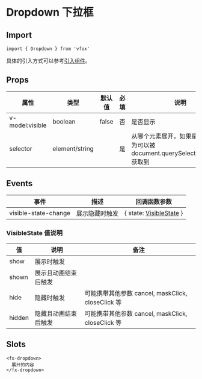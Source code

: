 # Dropdown 下拉框

## Import

```
import { Dropdown } from 'vfox'
```

具体的引入方式可以参考[引入组件](../guide/import.md)。

## Props

| 属性            | 类型           | 默认值 | 必填 | 说明                                                                              |
| --------------- | -------------- | ------ | ---- | --------------------------------------------------------------------------------- |
| v-model:visible | boolean        | false  | 否   | 是否显示                                                                          |
| selector        | element/string |        | 是   | 从哪个元素展开，如果是 string，则为可以被 document.querySelector(selector) 获取到 |

## Events

| 事件                 | 描述           | 回调函数参数                                                 |
| -------------------- | -------------- | ------------------------------------------------------------ |
| visible-state-change | 展示隐藏时触发 | { state: [VisibleState](./Dropdown.md#visiblestate-值说明) } |

### VisibleState 值说明

| 值     | 说明                 | 备注                                              |
| ------ | -------------------- | ------------------------------------------------- |
| show   | 展示时触发           |                                                   |
| shown  | 展示且动画结束后触发 |                                                   |
| hide   | 隐藏时触发           | 可能携带其他参数 cancel, maskClick, closeClick 等 |
| hidden | 隐藏且动画结束后触发 | 可能携带其他参数 cancel, maskClick, closeClick 等 |

## Slots

```
<fx-dropdown>
  展开的内容
</fx-dropdown>
```
